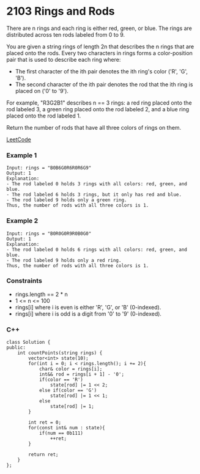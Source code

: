 # 2103 Rings and Rods

There are n rings and each ring is either red, green, or blue. The rings are distributed across ten rods labeled from 0 to 9.

You are given a string rings of length 2n that describes the n rings that are placed onto the rods. Every two characters in rings forms a color-position pair that is used to describe each ring where:

* The first character of the ith pair denotes the ith ring's color ('R', 'G', 'B').
* The second character of the ith pair denotes the rod that the ith ring is placed on ('0' to '9').

For example, "R3G2B1" describes n == 3 rings: a red ring placed onto the rod labeled 3, a green ring placed onto the rod labeled 2, and a blue ring placed onto the rod labeled 1.

Return the number of rods that have all three colors of rings on them.

 

[LeetCode](https://leetcode.cn/problems/rings-and-rods/)

### Example 1

```
Input: rings = "B0B6G0R6R0R6G9"
Output: 1
Explanation: 
- The rod labeled 0 holds 3 rings with all colors: red, green, and blue.
- The rod labeled 6 holds 3 rings, but it only has red and blue.
- The rod labeled 9 holds only a green ring.
Thus, the number of rods with all three colors is 1.
```

### Example 2

```
Input: rings = "B0R0G0R9R0B0G0"
Output: 1
Explanation: 
- The rod labeled 0 holds 6 rings with all colors: red, green, and blue.
- The rod labeled 9 holds only a red ring.
Thus, the number of rods with all three colors is 1.
```

### Constraints

* rings.length == 2 * n
* 1 <= n <= 100
* rings[i] where i is even is either 'R', 'G', or 'B' (0-indexed).
* rings[i] where i is odd is a digit from '0' to '9' (0-indexed).

### C++ 

```
class Solution {
public:
    int countPoints(string rings) {
        vector<int> state(10);
        for(int i = 0; i < rings.length(); i += 2){
            char& color = rings[i];
            int&& rod = rings[i + 1] - '0'; 
            if(color == 'R')
                state[rod] |= 1 << 2;
            else if(color == 'G')
                state[rod] |= 1 << 1;
            else
                state[rod] |= 1;
        }

        int ret = 0;
        for(const int& num : state){
            if(num == 0b111)
                ++ret;
        }

        return ret;        
    }
};
```
